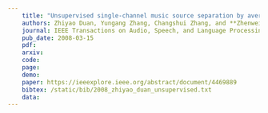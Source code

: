 ```yaml
---
    title: "Unsupervised single-channel music source separation by average harmonic structure modeling"
    authors: Zhiyao Duan, Yungang Zhang, Changshui Zhang, and **Zhenwei Shi**
    journal: IEEE Transactions on Audio, Speech, and Language Processing (TASLP)
    pub_date: 2008-03-15
    pdf: 
    arxiv: 
    code: 
    page: 
    demo: 
    paper: https://ieeexplore.ieee.org/abstract/document/4469889
    bibtex: /static/bib/2008_zhiyao_duan_unsupervised.txt
    data:
---
```

    